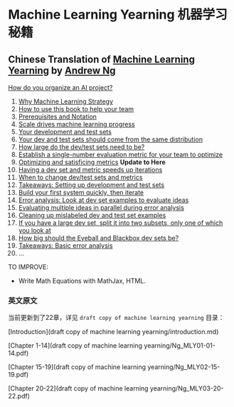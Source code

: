 # Machine Learning Yearning 机器学习秘籍
## Chinese Translation of [Machine Learning Yearning](http://www.mlyearning.org/) by [Andrew Ng](http://www.andrewng.org/)
[How do you organize an AI project?](How-do-you-organize-an-AI-project.md)
1. [Why Machine Learning Strategy](1.why-machine-learning-strategy.md) 
2. [How to use this book to help your team](2.how-to-use-this-book-to-help-your-team.md)
3. [Prerequisites and Notation](3.prerequisites-and-notation.md)
4. [Scale drives machine learning progress](4.scale-drives-machine-learning-progress.md)
5. [Your development and test sets](5.your-development-and-test-sets.md)
6. [Your dev and test sets should come from the same distribution](6.your-dev-and-test-sets-should-come-from-the-same-distribution.md)
7. [How large do the dev/test sets need to be?](7.how-large-do-the-dev-and-test-sets-need-to-be.md)
8. [Establish a single-number evaluation metric for your team to optimize](8.establish-a-single-number-evaluation-metric-for-your-team-to-optimize.md)
9. [Optimizing and satisficing metrics](9.optimizing-and-satisficing-metrics.md) **Update to Here**
10. [Having a dev set and metric speeds up iterations](10.having-a-dev-set-and-metric-speeds-up-iterations.md)
11. [When to change dev/test sets and metrics](11.when-to-change-dev-and-test-sets-and-metrics.md)
12. [Takeaways: Setting up development and test sets](12.takeaways_setting-up-development-and-test-sets.md)
13. [Build your first system quickly, then iterate]()
14. [Error analysis: Look at dev set examples to evaluate ideas]()
15. [Evaluating multiple ideas in parallel during error analysis]()
16. [Cleaning up mislabeled dev and test set examples]()
17. [If you have a large dev set, split it into two subsets, only one of which you look at]()
18. [How big should the Eyeball and Blackbox dev sets be?]()
19. [Takeaways: Basic error analysis]() 
20. ...

TO IMPROVE:
- Write Math Equations with MathJax, HTML.

### 英文原文

当前更新到了22章，详见 `draft copy of machine learning yearning` 目录：

[Introduction](draft copy of machine learning yearning/introduction.md)

[Chapter 1-14](draft copy of machine learning yearning/Ng_MLY01-01-14.pdf)

[Chapter 15-19](draft copy of machine learning yearning/Ng_MLY02-15-19.pdf)

[Chapter 20-22](draft copy of machine learning yearning/Ng_MLY03-20-22.pdf)
